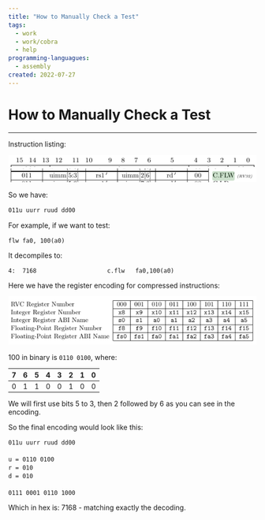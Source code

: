 ```yaml
---
title: "How to Manually Check a Test"
tags:
  - work
  - work/cobra
  - help
programming-languagues:
  - assembly
created: 2022-07-27
---
```

# How to Manually Check a Test
---
Instruction listing:

![Pasted image 20220727125733](notes/images/Pasted%20image%2020220727125733.png)
![Pasted image 20220727125701](notes/images/Pasted%20image%2020220727125701.png)

So we have:

```bash
011u uurr ruud dd00
```

For example, if we want to test:

```assembly
flw fa0, 100(a0)
```

It decompiles to:

```assembly
4:	7168                	c.flw	fa0,100(a0)
```

Here we have the register encoding for compressed instructions:

![Pasted image 20220727130200](notes/images/Pasted%20image%2020220727130200.png)

100 in binary is `0110 0100`, where:

|  7  | 6   | 5   | 4   | 3   | 2   | 1   | 0   |
| --- | --- | --- | --- | --- | --- | --- | --- |
| 0   | 1   | 1   | 0   | 0   | 1   | 0   | 0   |

We will first use bits 5 to 3, then 2 followed by 6 as you can see in the encoding.

So the final encoding would look like this:

```bash
011u uurr ruud dd00

u = 0110 0100
r = 010
d = 010

0111 0001 0110 1000
```

Which in hex is: 7168 - matching exactly the decoding.